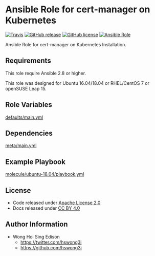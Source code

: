 # Ansible Role for cert-manager on Kubernetes

[![Travis](https://img.shields.io/travis/alvistack/ansible-role-kubernetes-cert-manager.svg)](https://travis-ci.org/alvistack/ansible-role-kubernetes-cert-manager)
[![GitHub release](https://img.shields.io/github/release/alvistack/ansible-role-kubernetes-cert-manager.svg)](https://github.com/alvistack/ansible-role-kubernetes-cert-manager)
[![GitHub license](https://img.shields.io/github/license/alvistack/ansible-role-kubernetes-cert-manager.svg)](https://github.com/alvistack/ansible-role-kubernetes-cert-manager/blob/master/LICENSE)
[![Ansible Role](https://img.shields.io/badge/galaxy-alvistack.kubernetes_cert_manager-blue.svg)](https://galaxy.ansible.com/alvistack/kubernetes_cert_manager)

Ansible Role for cert-manager on Kubernetes Installation.

## Requirements

This role require Ansible 2.8 or higher.

This role was designed for Ubuntu 16.04/18.04 or RHEL/CentOS 7 or openSUSE Leap 15.

## Role Variables

[defaults/main.yml](defaults/main.yml)

## Dependencies

[meta/main.yml](meta/main.yml)

## Example Playbook

[molecule/ubuntu-18.04/playbook.yml](molecule/ubuntu-18.04/playbook.yml)

## License

  - Code released under [Apache License 2.0](LICENSE)
  - Docs released under [CC BY 4.0](http://creativecommons.org/licenses/by/4.0/)

## Author Information

  - Wong Hoi Sing Edison
      - <https://twitter.com/hswong3i>
      - <https://github.com/hswong3i>
